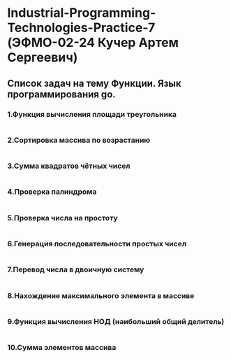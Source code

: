 # Industrial-Programming-Technologies-Practice-7 (ЭФМО-02-24 Кучер Артем Сергеевич)
## Список задач на тему Функции. Язык программирования go.
### 1.Функция вычисления площади треугольника
```

```
### 2.Сортировка массива по возрастанию
```

```
### 3.Сумма квадратов чётных чисел
```

```
### 4.Проверка палиндрома
```

```
### 5.Проверка числа на простоту
```

```
### 6.Генерация последовательности простых чисел
```

```
### 7.Перевод числа в двоичную систему
```

```
### 8.Нахождение максимального элемента в массиве
```

```
### 9.Функция вычисления НОД (наибольший общий делитель)
```

```
### 10.Сумма элементов массива
```

```
